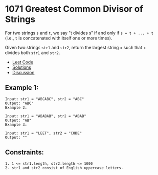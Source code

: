 # 1071 Greatest Common Divisor of Strings

For two strings `s` and `t`, we say "t divides s" if and only if `s = t + ... + t` (i.e., `t` is concatenated with itself one or more times).

Given two strings `str1` and `str2`, return the largest string `x` such that `x` divides both `str1` and `str2`.

- [Leet Code](https://leetcode.com/problems/greatest-common-divisor-of-strings/description/?envType=study-plan-v2&envId=leetcode-75)
- [Solutions](./index.html)
- [Discussion](./02-DISCUSSION.md)

## Example 1:

```
Input: str1 = "ABCABC", str2 = "ABC"
Output: "ABC"
Example 2:

Input: str1 = "ABABAB", str2 = "ABAB"
Output: "AB"
Example 3:

Input: str1 = "LEET", str2 = "CODE"
Output: ""
```

## Constraints:

```
1. 1 <= str1.length, str2.length <= 1000
2. str1 and str2 consist of English uppercase letters.
```